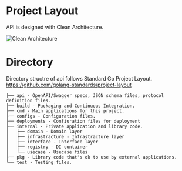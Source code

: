 # Project Layout
API is designed with Clean Architecture.  

![Clean Architecture](https://miro.medium.com/max/772/1*B7LkQDyDqLN3rRSrNYkETA.jpeg) 

# Directory
Directory structre of api follows Standard Go Project Layout.  
https://github.com/golang-standards/project-layout

```
├── api - OpenAPI/Swagger specs, JSON schema files, protocol definition files.
├── build - Packaging and Continuous Integration.
├── cmd - Main applications for this project.
├── configs - Configuration files.
├── deployments - Confiuration files for deployment
├── internal - Private application and library code.
│   ├── domain - Domain layer
│   ├── infrastracture - Infrastracture layer
│   ├── interface - Interface layer
│   ├── registry - DI container
│   └── usecase - Usecase files
├── pkg - Library code that's ok to use by external applications.
└── test - Testing files. 
```
